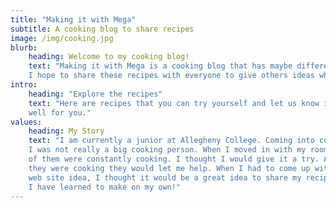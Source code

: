 ```yaml
---
title: "Making it with Mega"
subtitle: A cooking blog to share recipes
image: /img/cooking.jpg
blurb:
    heading: Welcome to my cooking blog!
    text: "Making it with Mega is a cooking blog that has maybe different recipes.
    I hope to share these recipes with everyone to give others ideas when cooking."
intro:
    heading: "Explore the recipes"
    text: "Here are recipes that you can try yourself and let us know if it worked
    well for you."
values:
    heading: My Story
    text: "I am currently a junior at Allegheny College. Coming into college,
    I was not really a big cooking person. When I moved in with my roommates, two
    of them were constantly cooking. I thought I would give it a try. Anytime
    they were cooking they would let me help. When I had to come up with a
    web site idea, I thought it would be a great idea to share my recipes that
    I have learned to make on my own!"
---
```

